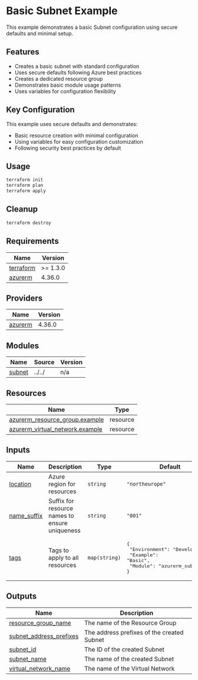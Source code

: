 # Basic Subnet Example

This example demonstrates a basic Subnet configuration using secure defaults and minimal setup.

## Features

- Creates a basic subnet with standard configuration
- Uses secure defaults following Azure best practices
- Creates a dedicated resource group
- Demonstrates basic module usage patterns
- Uses variables for configuration flexibility

## Key Configuration

This example uses secure defaults and demonstrates:
- Basic resource creation with minimal configuration
- Using variables for easy configuration customization
- Following security best practices by default

## Usage

```bash
terraform init
terraform plan
terraform apply
```

## Cleanup

```bash
terraform destroy
```

<!-- BEGIN_TF_DOCS -->


## Requirements

| Name | Version |
|------|---------|
| <a name="requirement_terraform"></a> [terraform](#requirement\_terraform) | >= 1.3.0 |
| <a name="requirement_azurerm"></a> [azurerm](#requirement\_azurerm) | 4.36.0 |

## Providers

| Name | Version |
|------|---------|
| <a name="provider_azurerm"></a> [azurerm](#provider\_azurerm) | 4.36.0 |

## Modules

| Name | Source | Version |
|------|--------|---------|
| <a name="module_subnet"></a> [subnet](#module\_subnet) | ../../ | n/a |

## Resources

| Name | Type |
|------|------|
| [azurerm_resource_group.example](https://registry.terraform.io/providers/hashicorp/azurerm/4.36.0/docs/resources/resource_group) | resource |
| [azurerm_virtual_network.example](https://registry.terraform.io/providers/hashicorp/azurerm/4.36.0/docs/resources/virtual_network) | resource |

## Inputs

| Name | Description | Type | Default | Required |
|------|-------------|------|---------|:--------:|
| <a name="input_location"></a> [location](#input\_location) | Azure region for resources | `string` | `"northeurope"` | no |
| <a name="input_name_suffix"></a> [name\_suffix](#input\_name\_suffix) | Suffix for resource names to ensure uniqueness | `string` | `"001"` | no |
| <a name="input_tags"></a> [tags](#input\_tags) | Tags to apply to all resources | `map(string)` | <pre>{<br/>  "Environment": "Development",<br/>  "Example": "Basic",<br/>  "Module": "azurerm_subnet"<br/>}</pre> | no |

## Outputs

| Name | Description |
|------|-------------|
| <a name="output_resource_group_name"></a> [resource\_group\_name](#output\_resource\_group\_name) | The name of the Resource Group |
| <a name="output_subnet_address_prefixes"></a> [subnet\_address\_prefixes](#output\_subnet\_address\_prefixes) | The address prefixes of the created Subnet |
| <a name="output_subnet_id"></a> [subnet\_id](#output\_subnet\_id) | The ID of the created Subnet |
| <a name="output_subnet_name"></a> [subnet\_name](#output\_subnet\_name) | The name of the created Subnet |
| <a name="output_virtual_network_name"></a> [virtual\_network\_name](#output\_virtual\_network\_name) | The name of the Virtual Network |
<!-- END_TF_DOCS -->
